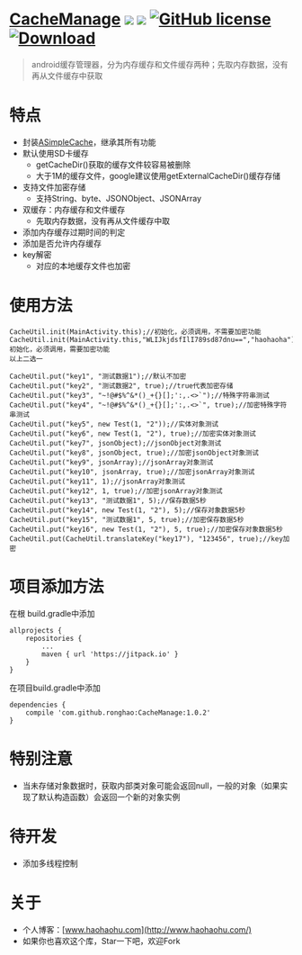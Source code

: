 
# [CacheManage](https://github.com/ronghao/CacheManage)  [![](https://jitpack.io/v/ronghao/CacheManage.svg)](https://jitpack.io/#ronghao/CacheManage) [![](https://travis-ci.org/ronghao/CacheManage.svg?branch=master)](https://travis-ci.org/ronghao/CacheManage) [![GitHub license](https://img.shields.io/badge/license-Apache%202-blue.svg)](https://raw.githubusercontent.com/ronghao/CacheManage/master/LICENSE) [ ![Download](https://api.bintray.com/packages/haohao/maven/CacheManage/images/download.svg?version=1.0.2) ](https://bintray.com/haohao/maven/CacheManage/1.0.2/link)

> android缓存管理器，分为内存缓存和文件缓存两种；先取内存数据，没有再从文件缓存中获取

# 特点
+ 封装[ASimpleCache](https://github.com/yangfuhai/ASimpleCache)，继承其所有功能
+ 默认使用SD卡缓存
    + getCacheDir()获取的缓存文件较容易被删除
    + 大于1M的缓存文件，google建议使用getExternalCacheDir()缓存存储
+ 支持文件加密存储
    + 支持String、byte、JSONObject、JSONArray
+ 双缓存：内存缓存和文件缓存
    + 先取内存数据，没有再从文件缓存中取
+ 添加内存缓存过期时间的判定
+ 添加是否允许内存缓存
+ key解密
    + 对应的本地缓存文件也加密


# 使用方法
    
    CacheUtil.init(MainActivity.this);//初始化，必须调用，不需要加密功能
    CacheUtil.init(MainActivity.this,"WLIJkjdsfIlI789sd87dnu==","haohaoha");//初始化，必须调用，需要加密功能 
    以上二选一

    CacheUtil.put("key1", "测试数据1");//默认不加密
    CacheUtil.put("key2", "测试数据2", true);//true代表加密存储
    CacheUtil.put("key3", "~!@#$%^&*()_+{}[];':,.<>`");//特殊字符串测试
    CacheUtil.put("key4", "~!@#$%^&*()_+{}[];':,.<>`", true);//加密特殊字符串测试
    CacheUtil.put("key5", new Test(1, "2"));//实体对象测试
    CacheUtil.put("key6", new Test(1, "2"), true);//加密实体对象测试
    CacheUtil.put("key7", jsonObject);//jsonObject对象测试
    CacheUtil.put("key8", jsonObject, true);//加密jsonObject对象测试
    CacheUtil.put("key9", jsonArray);//jsonArray对象测试
    CacheUtil.put("key10", jsonArray, true);//加密jsonArray对象测试
    CacheUtil.put("key11", 1);//jsonArray对象测试
    CacheUtil.put("key12", 1, true);//加密jsonArray对象测试
    CacheUtil.put("key13", "测试数据1", 5);//保存数据5秒
    CacheUtil.put("key14", new Test(1, "2"), 5);//保存对象数据5秒
    CacheUtil.put("key15", "测试数据1", 5, true);//加密保存数据5秒
    CacheUtil.put("key16", new Test(1, "2"), 5, true);//加密保存对象数据5秒
    CacheUtil.put(CacheUtil.translateKey("key17"), "123456", true);//key加密

# 项目添加方法
在根 build.gradle中添加

    allprojects {
        repositories {
            ...
            maven { url 'https://jitpack.io' }
        }
    }

在项目build.gradle中添加

    dependencies {
        compile 'com.github.ronghao:CacheManage:1.0.2'
    }

# 特别注意
+ 当未存储对象数据时，获取内部类对象可能会返回null，一般的对象（如果实现了默认构造函数）会返回一个新的对象实例

# 待开发
+ 添加多线程控制

# 关于
+ 个人博客：[www.haohaohu.com](http://www.haohaohu.com/)
+ 如果你也喜欢这个库，Star一下吧，欢迎Fork